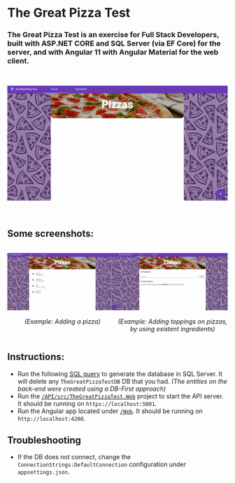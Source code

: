 # The Great Pizza Test

### The Great Pizza Test is an exercise for Full Stack Developers, built with **ASP.NET CORE** and **SQL Server** (via EF Core) for the server, and with **Angular 11** with **Angular Material** for the web client.

<br>
<p align="center">
<img src="./Media/view-lists.gif" alt="launch" width="700">
</p>

<br>

## Some screenshots:

<div style="display:flex; justify-content: space-around;">
<div>
<p align="center">
<img src="./Media/add-pizza.gif" alt="add-pizza" width="550">
</p>
<p align="center">
<i>(Example: Adding a pizza)</i>
</p>
</div>

<div>
<p align="center">
<img src="./Media/toppings.gif" alt="add-topping" width="550">
</p>
<p align="center">
<i>(Example: Adding toppings on pizzas, by using existent ingredients)</i>
</p>
</div>
</div>

## Instructions:

- Run the following [SQL query](./SQL/schema.sql) to generate the database in SQL Server. It will delete any `TheGreatPizzaTestDB` DB that you had. _(The entities on the back-end were created using a DB-First approach)_
- Run the [`/API/src/TheGreatPizzaTest.Web`](./API/src/TheGreatPizzaTest.Web) project to start the API server. It should be running on `https://localhost:5001`.
- Run the Angular app located under [`/Web`](./Web). It should be running on `http://localhost:4200`.

## Troubleshooting

- If the DB does not connect, change the `ConnectionStrings:DefaultConnection` configuration under `appsettings.json`.
